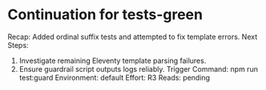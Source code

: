 # Continuation for tests-green

Recap: Added ordinal suffix tests and attempted to fix template errors. Next Steps:

1. Investigate remaining Eleventy template parsing failures.
2. Ensure guardrail script outputs logs reliably. Trigger Command: npm run test:guard Environment:
   default Effort: R3 Reads: pending
